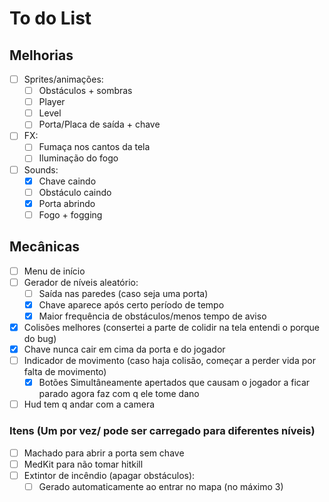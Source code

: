 # To do List

## Melhorias

- [ ] Sprites/animações:
  - [ ] Obstáculos + sombras
  - [ ] Player
  - [ ] Level
  - [ ] Porta/Placa de saída + chave

- [ ] FX:
  - [ ] Fumaça nos cantos da tela
  - [ ] Iluminação do fogo

- [ ] Sounds:
  - [x] Chave caindo
  - [ ] Obstáculo caindo
  - [x] Porta abrindo
  - [ ] Fogo + fogging

## Mecânicas

- [ ] Menu de início
- [ ] Gerador de níveis aleatório:
  - [ ] Saída nas paredes (caso seja uma porta)
  - [x] Chave aparece após certo período de tempo
  - [x] Maior frequência de obstáculos/menos tempo de aviso
- [x] Colisões melhores (consertei a parte de colidir na tela entendi o porque do bug)
- [x] Chave nunca cair em cima da porta e do jogador
- [ ] Indicador de movimento (caso haja colisão, começar a perder vida por falta de movimento) 
  - [x] Botões Simultâneamente apertados que causam o jogador a ficar parado agora faz com q ele tome dano
- [ ] Hud tem q andar com a camera

### Itens (Um por vez/ pode ser carregado para diferentes níveis)

- [ ] Machado para abrir a porta sem chave
- [ ] MedKit para não tomar hitkill
- [ ] Extintor de incêndio (apagar obstáculos):
  - [ ] Gerado automaticamente ao entrar no mapa (no máximo 3)
